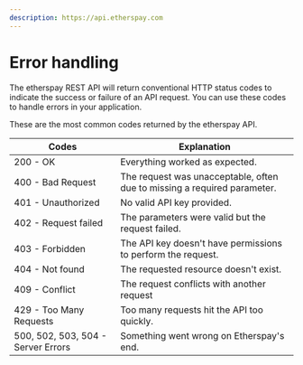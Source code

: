 ```yaml
---
description: https://api.etherspay.com
---
```


# Error handling

The etherspay REST API will return conventional HTTP status codes to indicate the success or failure of an API request. You can use these codes to handle errors in your application.

These are the most common codes returned by the etherspay API.

| Codes                              | Explanation                                                              |
| ---------------------------------- | ------------------------------------------------------------------------ |
| 200 - OK                           | Everything worked as expected.                                           |
| 400 - Bad Request                  | The request was unacceptable, often due to missing a required parameter. |
| 401 - Unauthorized                 | No valid API key provided.                                               |
| 402 - Request failed               | The parameters were valid but the request failed.                        |
| 403 - Forbidden                    | The API key doesn't have permissions to perform the request.             |
| 404 - Not found                    | The requested resource doesn't exist.                                    |
| 409 - Conflict                     | The request conflicts with another request                               |
| 429 - Too Many Requests            | Too many requests hit the API too quickly.                               |
| 500, 502, 503, 504 - Server Errors | Something went wrong on Etherspay's end.                                 |
